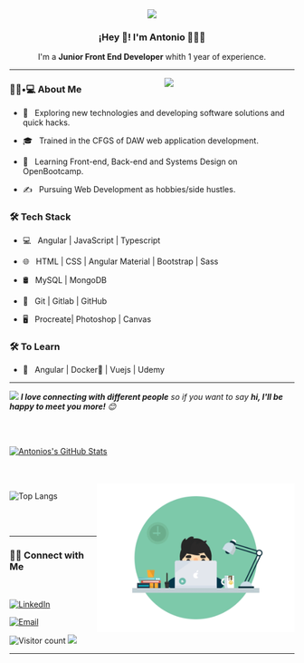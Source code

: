 <p align="center" width="300">
   <img align="center" width="200" src="https://user-images.githubusercontent.com/102840775/198898022-3c43606b-ae48-4e73-97f6-8f17ab08fafc.png" />
   <h3 align="center">¡Hey 👋! I'm Antonio 👨🏻‍💻</h3>
</p>

<p align="center">I'm a <strong>Junior Front End Developer</strong> whith 1 year of experience.<br /></p>

<hr>

<img align='right' src="https://media.giphy.com/media/M9gbBd9nbDrOTu1Mqx/giphy.gif" width="230">

<h3> 👨🏻•💻 About Me </h3>



- 🤔 &nbsp; Exploring new technologies and developing software solutions and quick hacks.

- 🎓 &nbsp; Trained in the CFGS of DAW web application development.

- 🌱 &nbsp; Learning Front-end, Back-end and Systems Design on OpenBootcamp.

- ✍️ &nbsp; Pursuing Web Development as hobbies/side hustles.



<h3>🛠 Tech Stack</h3>



- 💻 &nbsp; Angular | JavaScript | Typescript 

- 🌐 &nbsp; HTML | CSS | Angular Material | Bootstrap | Sass

- 🛢 &nbsp; MySQL | MongoDB

- 🔧 &nbsp; Git | Gitlab | GitHub

- 🖥 &nbsp; Procreate| Photoshop | Canvas





<h3>🛠 To Learn</h3>

- 🔧 &nbsp; Angular | Docker🐳 | Vuejs | Udemy

<hr>

<img src="https://media.giphy.com/media/LnQjpWaON8nhr21vNW/giphy.gif" width="60"> <em><b>I love connecting with different people</b> so if you want to say <b>hi, I'll be happy to meet you more!</b> 😊</em>


<br/><br/>

[![Antonios's GitHub Stats](https://github-readme-stats.vercel.app/api?username=antoniopd&show_icons=true)](https://github.com/shivam0110)

<br/>

<br/>

<img src="https://github.com/nirala69/nirala69/blob/master/70804f7e25b11f29db904f2fa7b4cd9d.gif" width="350" align='right'>

![Top Langs](https://github-readme-stats.vercel.app/api/top-langs/?username=antoniopd&show_icons=true)

<br><br>



<hr>



<h3> 🤝🏻 Connect with Me </h3>

<br>



<p align="center">


<a href="https://www.linkedin.com/in/antonio-pd/"><img alt="LinkedIn" src="https://img.shields.io/badge/LinkedIn-Antonio%20Paramo-blue?style=flat-square&logo=linkedin"></a>



<a href="mailto:antoniopdspain@gmail.com"><img alt="Email" src="https://img.shields.io/badge/Email-antoniopdspain@gmail.com-blue?style=flat-square&logo=gmail"></a>

</p>





![Visitor count](https://visitor-badge.laobi.icu/badge?page_id=antoniopd.antoniopd)   <img src="https://media.giphy.com/media/dxn6fRlTIShoeBr69N/giphy.gif" width="30">





<hr>
